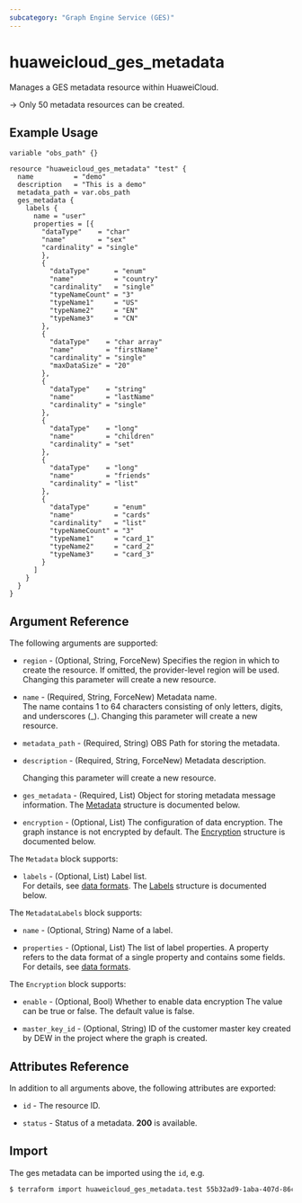 ```yaml
---
subcategory: "Graph Engine Service (GES)"
---
```


# huaweicloud_ges_metadata

Manages a GES metadata resource within HuaweiCloud.  

-> Only 50 metadata resources can be created.

## Example Usage

```hcl
variable "obs_path" {}

resource "huaweicloud_ges_metadata" "test" {
  name          = "demo"
  description   = "This is a demo"
  metadata_path = var.obs_path
  ges_metadata {
    labels {
      name = "user"
      properties = [{
        "dataType"    = "char"
        "name"        = "sex"
        "cardinality" = "single"
        },
        {
          "dataType"      = "enum"
          "name"          = "country"
          "cardinality"   = "single"
          "typeNameCount" = "3"
          "typeName1"     = "US"
          "typeName2"     = "EN"
          "typeName3"     = "CN"
        },
        {
          "dataType"    = "char array"
          "name"        = "firstName"
          "cardinality" = "single"
          "maxDataSize" = "20"
        },
        {
          "dataType"    = "string"
          "name"        = "lastName"
          "cardinality" = "single"
        },
        {
          "dataType"    = "long"
          "name"        = "children"
          "cardinality" = "set"
        },
        {
          "dataType"    = "long"
          "name"        = "friends"
          "cardinality" = "list"
        },
        {
          "dataType"      = "enum"
          "name"          = "cards"
          "cardinality"   = "list"
          "typeNameCount" = "3"
          "typeName1"     = "card_1"
          "typeName2"     = "card_2"
          "typeName3"     = "card_3"
        }
      ]
    }
  }
}
```

## Argument Reference

The following arguments are supported:

* `region` - (Optional, String, ForceNew) Specifies the region in which to create the resource.
  If omitted, the provider-level region will be used. Changing this parameter will create a new resource.

* `name` - (Required, String, ForceNew) Metadata name.  
  The name contains 1 to 64 characters consisting of only letters, digits, and underscores (_).
  Changing this parameter will create a new resource.

* `metadata_path` - (Required, String) OBS Path for storing the metadata.  

* `description` - (Required, String, ForceNew) Metadata description.  

  Changing this parameter will create a new resource.

* `ges_metadata` - (Required, List) Object for storing metadata message information.
  The [Metadata](#GesMetadata_Metadata) structure is documented below.

* `encryption` - (Optional, List) The configuration of data encryption.
  The graph instance is not encrypted by default.
  The [Encryption](#GesMetadata_Encryption) structure is documented below.

<a name="GesMetadata_Metadata"></a>
The `Metadata` block supports:

* `labels` - (Optional, List) Label list.  
  For details, see [data formats](https://support.huaweicloud.com/intl/en-us/usermanual-ges/ges_01_0153.html).
  The [Labels](#GesMetadata_MetadataLabels) structure is documented below.

<a name="GesMetadata_MetadataLabels"></a>
The `MetadataLabels` block supports:

* `name` - (Optional, String) Name of a label.

* `properties` - (Optional, List) The list of label properties. A property refers to the data format of a single
  property and contains some fields.
  For details, see [data formats](https://support.huaweicloud.com/intl/en-us/usermanual-ges/ges_01_0153.html).

<a name="GesMetadata_Encryption"></a>
The `Encryption` block supports:

* `enable` - (Optional, Bool) Whether to enable data encryption The value can be true or false.
  The default value is false.  

* `master_key_id` - (Optional, String) ID of the customer master key created by DEW in the project where
  the graph is created.  

## Attributes Reference

In addition to all arguments above, the following attributes are exported:

* `id` - The resource ID.

* `status` - Status of a metadata. **200** is available.

## Import

The ges metadata can be imported using the `id`, e.g.

```bash
$ terraform import huaweicloud_ges_metadata.test 55b32ad9-1aba-407d-86cf-85f4f765d37a
```
